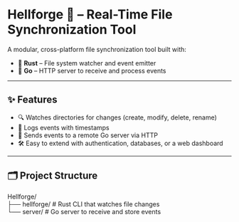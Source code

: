 # Hellforge 📁  – Real-Time File Synchronization Tool

A modular, cross-platform file synchronization tool built with:

- 🦀 **Rust** – File system watcher and event emitter
- 🐹 **Go** – HTTP server to receive and process events
---

## ✨ Features

- 🔍 Watches directories for changes (create, modify, delete, rename)
- 📝 Logs events with timestamps
- 📡 Sends events to a remote Go server via HTTP
- 🛠️ Easy to extend with authentication, databases, or a web dashboard

---

## 🗂 Project Structure
Hellforge/
<br>├── hellforge/ # Rust CLI that watches file changes
<br>└── server/ # Go server to receive and store events
